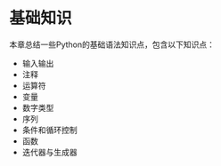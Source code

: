 # 基础知识

本章总结一些Python的基础语法知识点，包含以下知识点：

* 输入输出
* 注释
* 运算符
* 变量
* 数字类型
* 序列
* 条件和循环控制
* 函数
* 迭代器与生成器



